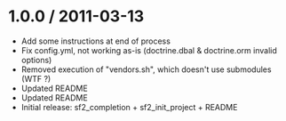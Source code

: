 
1.0.0 / 2011-03-13 
==================

  * Add some instructions at end of process
  * Fix config.yml, not working as-is (doctrine.dbal & doctrine.orm invalid options)
  * Removed execution of "vendors.sh", which doesn't use submodules (WTF ?)
  * Updated README
  * Updated README
  * Initial release: sf2_completion + sf2_init_project + README

